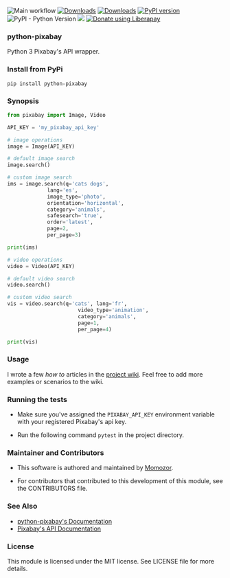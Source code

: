 ![Main workflow](https://github.com/momozor/python-pixabay/workflows/Main%20workflow/badge.svg)
[![Downloads](https://pepy.tech/badge/python-pixabay)](https://pepy.tech/project/python-pixabay)
[![Downloads](https://pepy.tech/badge/python-pixabay/month)](https://pepy.tech/project/python-pixabay/month)
[![PyPI version](https://badge.fury.io/py/python-pixabay.svg)](https://badge.fury.io/py/python-pixabay)
![PyPI - Python Version](https://img.shields.io/pypi/pyversions/python-pixabay.svg?color=1&label=Python)
<img src="http://img.shields.io/liberapay/patrons/momozor.svg?logo=liberapay">
<noscript><a href="https://liberapay.com/Momozor/donate"><img alt="Donate using Liberapay" src="https://liberapay.com/assets/widgets/donate.svg"></a></noscript>
### python-pixabay
Python 3 Pixabay's API wrapper.

### Install from PyPi
`pip install python-pixabay`

### Synopsis

```python
from pixabay import Image, Video

API_KEY = 'my_pixabay_api_key'

# image operations
image = Image(API_KEY)

# default image search
image.search()

# custom image search
ims = image.search(q='cats dogs',
             lang='es',
             image_type='photo',
             orientation='horizontal',
             category='animals',
             safesearch='true',
             order='latest',
             page=2,
             per_page=3)

print(ims)

# video operations
video = Video(API_KEY)

# default video search
video.search()

# custom video search
vis = video.search(q='cats', lang='fr',
                       video_type='animation',
                       category='animals',
                       page=1,
                       per_page=4)

print(vis)
```

### Usage

I wrote a few _how to_ articles in the [project wiki](https://github.com/momozor/python-pixabay/wiki). Feel free to add more examples or scenarios to the wiki.

### Running the tests

*   Make sure you've assigned the `PIXABAY_API_KEY` environment variable with your
registered Pixabay's api key.

*   Run the following command `pytest` in the project directory.

### Maintainer and Contributors

*   This software is authored and maintained by [Momozor](https://github.com/momozor).

*   For contributors that contributed to this development of this module, see the
CONTRIBUTORS file.

### See Also
*   [python-pixabay's Documentation](https://momozor.github.io/python-pixabay/index.html)
*   [Pixabay's API Documentation](https://pixabay.com/api/docs)

### License

This module is licensed under the MIT license. See LICENSE file for more details.
